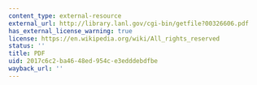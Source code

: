 ```yaml
---
content_type: external-resource
external_url: http://library.lanl.gov/cgi-bin/getfile?00326606.pdf
has_external_license_warning: true
license: https://en.wikipedia.org/wiki/All_rights_reserved
status: ''
title: PDF
uid: 2017c6c2-ba46-48ed-954c-e3edddebdfbe
wayback_url: ''
---
```

